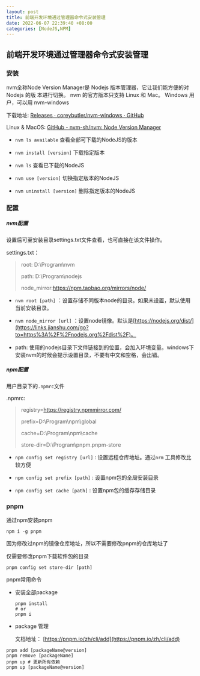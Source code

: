 ```yaml
---
layout: post
title: 前端开发环境通过管理器命令式安装管理
date: 2022-06-07 22:39:40 +08:00
categories: [NodeJS,NPM]
---
```


## 前端开发环境通过管理器命令式安装管理

### 安装

nvm全称Node Version Manager是 Nodejs 版本管理器，它让我们能方便的对 Nodejs 的版 本进行切换。 nvm 的官方版本只支持 Linux 和 Mac。 Windows 用户，可以用 nvm-windows

下载地址: [Releases · coreybutler/nvm-windows · GitHub](https://github.com/coreybutler/nvm-windows/releases)

Linux & MacOS: [GitHub - nvm-sh/nvm: Node Version Manager](https://github.com/nvm-sh/nvm)

- `nvm ls available` 查看全部可下载的NodeJS的版本

- `nvm install [version]` 下载指定版本

- `nvm ls` 查看已下载的NodeJS

- `nvm use [version]` 切换指定版本的NodeJS

- `nvm uninstall [version]` 删除指定版本的NodeJS


### 配置

##### nvm配置

设置后可至安装目录settings.txt文件查看，也可直接在该文件操作。

settings.txt：

> root: D:\Program\nvm
> 
> path: D:\Program\nodejs
> 
> node_mirror:https://npm.taobao.org/mirrors/node/
> 

- `nvm root [path]` ：设置存储不同版本node的目录。如果未设置，默认使用当前安装目录。

- `nvm node_mirror [url]` ：设置node镜像。默认是[https://nodejs.org/dist/](https://links.jianshu.com/go?to=https%3A%2F%2Fnodejs.org%2Fdist%2F)。

- path: 使用的nodejs目录下文件链接到的位置，会加入环境变量。windows下安装nvm的时候会提示设置目录，不要有中文和空格，会出错。


##### npm配置

用户目录下的`.npmrc`文件

.npmrc:

> registry=https://registry.npmmirror.com/
>
> prefix=D:\Program\npm\global
> 
> cache=D:\Program\npm\cache
> 
> store-dir=D:\Program\pnpm\.pnpm-store
> 

- `npm config set registry [url]` : 设置远程仓库地址。通过`nrm` 工具修改比较方便

- `npm config set prefix [path]` : 设置npm包的全局安装目录

- `npm config set cache [path]` : 设置npm包的缓存存储目录


### pnpm

通过npm安装pnpm

```shell
npm i -g pnpm
```

因为修改过npm的镜像仓库地址，所以不需要修改pnpm的仓库地址了

仅需要修改pnpm下载软件包的目录

```shell
pnpm config set store-dir [path]
```

pnpm常用命令

- 安装全部package

  ```shell
  pnpm install
  # or
  pnpm i
  ```

- package 管理

  文档地址： [https://pnpm.io/zh/cli/add](https://pnpm.io/zh/cli/add)


```shell
pnpm add [packageName@version]
pnpm remove [packageName]
pnpm up # 更新所有依赖
pnpm up [packageName@version]
```
